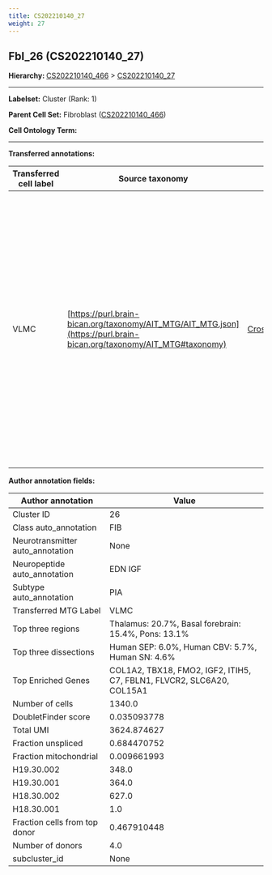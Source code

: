 ```yaml
---
title: CS202210140_27
weight: 27
---
```

## Fbl_26 (CS202210140_27)
<b>Hierarchy: </b>
[CS202210140_466](https://purl.brain-bican.org/taxonomy/CS202210140#CS202210140_466) >
[CS202210140_27](https://purl.brain-bican.org/taxonomy/CS202210140#CS202210140_27)

---


**Labelset:** Cluster (Rank: 1)

**Parent Cell Set:** Fibroblast ([CS202210140_466](https://purl.brain-bican.org/taxonomy/CS202210140#CS202210140_466))



**Cell Ontology Term:** 

[MARKER GENES.]: #


---

[TRANSFERRED ANNOTATIONS.]: #


**Transferred annotations:**

| Transferred cell label | Source taxonomy | Source node accession | Algorithm name | Comment |
|------------------------|-----------------|-----------------------|----------------|---------|
|VLMC|[https://purl.brain-bican.org/taxonomy/AIT_MTG/AIT_MTG.json](https://purl.brain-bican.org/taxonomy/AIT_MTG#taxonomy)|[CrossArea_subclass:f6b98fd9f4](https://purl.brain-bican.org/taxonomy/AIT_MTG#CrossArea_subclass_f6b98fd9f4)||We performed PCA (50 components) on our full dataset, trained a random forest classifier (scikit-learn, class_ weight=‘balanced’, max_depth=50) on the MTG labels, and then predicted labels for all cells. We labeled each cluster with the mode of its constituent cells if two conditions were met: more than 0.8 of predicted labels matched the mode, and the mean probability of these pre- dictions was greater than 0.8.|

[AUTHOR ANNOTATION FIELDS.]: #


**Author annotation fields:**

| Author annotation | Value |
|-------------------|-------|
|Cluster ID|26|
|Class auto_annotation|FIB|
|Neurotransmitter auto_annotation|None|
|Neuropeptide auto_annotation|EDN IGF|
|Subtype auto_annotation|PIA|
|Transferred MTG Label|VLMC|
|Top three regions|Thalamus: 20.7%, Basal forebrain: 15.4%, Pons: 13.1%|
|Top three dissections|Human SEP: 6.0%, Human CBV: 5.7%, Human SN: 4.6%|
|Top Enriched Genes|COL1A2, TBX18, FMO2, IGF2, ITIH5, C7, FBLN1, FLVCR2, SLC6A20, COL15A1|
|Number of cells|1340.0|
|DoubletFinder score|0.035093778|
|Total UMI|3624.874627|
|Fraction unspliced|0.684470752|
|Fraction mitochondrial|0.009661993|
|H19.30.002|348.0|
|H19.30.001|364.0|
|H18.30.002|627.0|
|H18.30.001|1.0|
|Fraction cells from top donor|0.467910448|
|Number of donors|4.0|
|subcluster_id|None|
